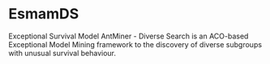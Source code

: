 # EsmamDS
Exceptional Survival Model AntMiner - Diverse Search is an ACO-based Exceptional Model Mining framework to the discovery of diverse subgroups with unusual survival behaviour.
